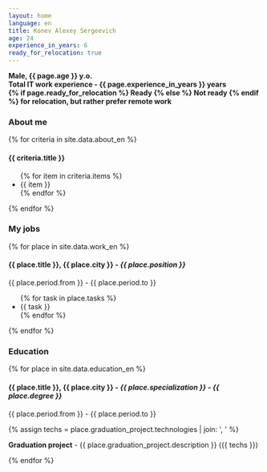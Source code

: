 ```yaml
---
layout: home
language: en
title: Konev Alexey Sergeevich
age: 24
experience_in_years: 6
ready_for_relocation: true
---
```

<div class="basic-info">
    <p>
        <strong>Male, {{ page.age }} y.o.</strong><br>
        <strong>Total IT work experience - {{ page.experience_in_years }} years</strong><br>
        <strong>{% if page.ready_for_relocation %} Ready {% else %} Not ready {% endif %} for relocation, but rather prefer remote work</strong>
    </p>
</div>

### About me
{% for criteria in site.data.about_en %}

<div class="criteria">
    <h4>{{ criteria.title }}</h4>
    <ul>
        {% for item in criteria.items %}
            <li>{{ item }} </li>
        {% endfor %}
    </ul>
</div>

{% endfor %}

### My jobs
{% for place in site.data.work_en %}

<div class="work-place">
    <h4>
        <strong>{{ place.title }}</strong>, {{ place.city }} - 
        <em>{{ place.position }}</em>
    </h4>
    <p>{{ place.period.from }} - {{ place.period.to }}</p>
    <ul>
        {% for task in place.tasks %}
            <li>{{ task }}</li>
        {% endfor %}
    </ul>
</div>

{% endfor %}

### Education
{% for place in site.data.education_en %}
<div class="education">
    <h4>
        <strong>{{ place.title }}</strong>, {{ place.city }} - 
        <em>{{ place.specialization }}</em> - <em>{{ place.degree }}</em>
    </h4>
    <p>{{ place.period.from }} - {{ place.period.to }}</p>
    {% assign techs = place.graduation_project.technologies | join: ', ' %}
    <p><strong>Graduation project</strong> - {{ place.graduation_project.description }} ({{ techs }})
</p>
</div>
{% endfor %}